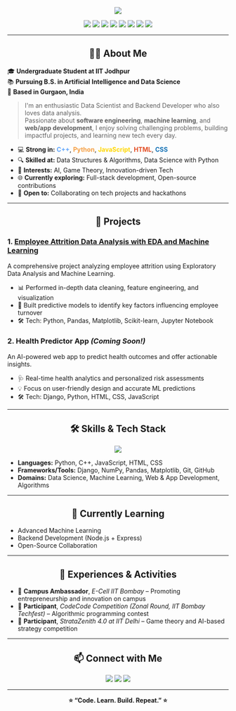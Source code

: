 <!-- README for ridhi-png | Standout, colorful, and professional -->

<p align="center">
  <img src="https://capsule-render.vercel.app/api?type=waving&color=0:60A5FA,100:9333EA&height=160&section=header&text=Hi%20there,%20I'm%20Ridhi%20Arora!&fontSize=35&fontAlignY=40&desc=Data%20Scientist%20|%20Backend%20Dev%20|%20AI%20Enthusiast&descAlignY=60&descAlign=60"/>
</p>

<p align="center">
  <img src="https://img.shields.io/badge/Python-3670A0?style=for-the-badge&logo=python&logoColor=fff"/>
  <img src="https://img.shields.io/badge/Django-092E20?style=for-the-badge&logo=django&logoColor=fff"/>
  <img src="https://img.shields.io/badge/HTML5-E34F26?style=for-the-badge&logo=html5&logoColor=fff"/>
  <img src="https://img.shields.io/badge/CSS3-1572B6?style=for-the-badge&logo=css3&logoColor=fff"/>
  <img src="https://img.shields.io/badge/JavaScript-F7DF1E?style=for-the-badge&logo=javascript&logoColor=222"/>
  <img src="https://img.shields.io/badge/Data%20Analysis-065535?style=for-the-badge"/>
  <img src="https://img.shields.io/badge/Machine%20Learning-0A192F?style=for-the-badge"/>
  <img src="https://img.shields.io/badge/App%20Development-00599C?style=for-the-badge"/>
</p>

---

<h2 align="center">👩‍💻 About Me</h2>

🎓 <b>Undergraduate Student at IIT Jodhpur</b>  
📚 <b>Pursuing B.S. in Artificial Intelligence and Data Science</b>  
📍 <b>Based in Gurgaon, India</b>  

> I'm an enthusiastic Data Scientist and Backend Developer who also loves data analysis.  
> Passionate about **software engineering**, **machine learning**, and **web/app development**, I enjoy solving challenging problems, building impactful projects, and learning new tech every day.

- 💻 <b>Strong in:</b> <span style="color:#60A5FA"><b>C++</b></span>, <span style="color:#F59E42"><b>Python</b></span>, <span style="color:#FFD700"><b>JavaScript</b></span>, <span style="color:#E34F26"><b>HTML</b></span>, <span style="color:#1572B6"><b>CSS</b></span>
- 🔍 <b>Skilled at:</b> Data Structures & Algorithms, Data Science with Python
- 🧠 <b>Interests:</b> AI, Game Theory, Innovation-driven Tech
- 🌐 <b>Currently exploring:</b> Full-stack development, Open-source contributions
- 🤝 <b>Open to:</b> Collaborating on tech projects and hackathons

---

<h2 align="center">🚀 Projects</h2>

### 1. [Employee Attrition Data Analysis with EDA and Machine Learning](https://github.com/ridhi-png/Employee-Attrition-Analysis)
A comprehensive project analyzing employee attrition using Exploratory Data Analysis and Machine Learning.  
- 📊 Performed in-depth data cleaning, feature engineering, and visualization  
- 🤖 Built predictive models to identify key factors influencing employee turnover  
- 🛠️ Tech: Python, Pandas, Matplotlib, Scikit-learn, Jupyter Notebook

### 2. Health Predictor App *(Coming Soon!)*
An AI-powered web app to predict health outcomes and offer actionable insights.  
- 🩺 Real-time health analytics and personalized risk assessments  
- 💡 Focus on user-friendly design and accurate ML predictions  
- 🛠️ Tech: Django, Python, HTML, CSS, JavaScript

---

<h2 align="center">🛠️ Skills & Tech Stack</h2>

<p align="center">
  <img src="https://skillicons.dev/icons?i=python,django,cpp,js,html,css,git,github" />
</p>

- **Languages:** Python, C++, JavaScript, HTML, CSS  
- **Frameworks/Tools:** Django, NumPy, Pandas, Matplotlib, Git, GitHub  
- **Domains:** Data Science, Machine Learning, Web & App Development, Algorithms  

---

<h2 align="center">🌱 Currently Learning</h2>

- Advanced Machine Learning  
- Backend Development (Node.js + Express)  
- Open-Source Collaboration  

---

<h2 align="center">🧩 Experiences & Activities</h2>

- 🎯 **Campus Ambassador**, *E-Cell IIT Bombay* – Promoting entrepreneurship and innovation on campus  
- 🧮 **Participant**, *CodeCode Competition (Zonal Round, IIT Bombay Techfest)* – Algorithmic programming contest  
- 🧠 **Participant**, *StrataZenith 4.0 at IIT Delhi* – Game theory and AI-based strategy competition  

---

<h2 align="center">📫 Connect with Me</h2>

<p align="center">
  <a href="https://www.linkedin.com/in/ridhi-arora-170351357"><img src="https://img.shields.io/badge/LinkedIn-blue?style=for-the-badge&logo=linkedin&logoColor=white"/></a>
  <a href="mailto:ridhi25102007@gmail.com"><img src="https://img.shields.io/badge/Email-D14836?style=for-the-badge&logo=gmail&logoColor=white"/></a>
  <a href="https://github.com/ridhi-png"><img src="https://img.shields.io/badge/GitHub-222?style=for-the-badge&logo=github&logoColor=white"/></a>
</p>

---

<p align="center"><b>⭐ “Code. Learn. Build. Repeat.” ⭐</b></p>
